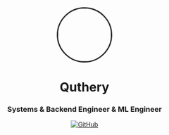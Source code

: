 <div align="center">
  <img src="https://external-content.duckduckgo.com/iu/?u=https%3A%2F%2Fi.pinimg.com%2F736x%2Fa8%2F28%2F7b%2Fa8287b2c3319aae66738e49ff159d212.jpg"&f=1&nofb=1&ipt=aeed75d54044974f1eaeb761f5e0472ce5a2e453b2161be9bd23f580cab259b5)" width="120" style="border-radius: 50%; border: 3px solid #2D2D2D">
  
  # Quthery
  ### Systems & Backend Engineer & ML Engineer
  
  [![GitHub](https://img.shields.io/badge/GitHub-181717?logo=github&style=for-the-badge)](https://github.com/quthery)
</div>

